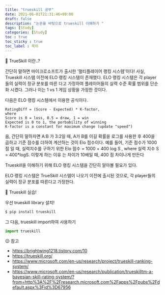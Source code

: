 ```yaml
---
title: "trueskill 공부"
date: 2021-06-01T21:31:46+09:00
draft: false
description: "논문을 바탕으로 trueskill 이해하기 "
tags: [Study]
categories: [Study]
toc : true
toc_sticky : true
toc_label : 목차
---
```




:crocodile: TrueSkill 이란..?

간단히 말하면 마이크로소프트가 출시한 '멀티플레이어 랭킹 시스템'이다! 
사실, Trueskill 시스템 이전에 ELO 랭킹 시스템이 존재했다. 
ELO 랭킹 시스템은 각 player들의 실력이 정규 분포를 따른 다고 가정하여 플레이어들의 실력 수준 확률 범위를 단순화 시켰다. 그러나 이는 1 vs 1 게임 상황을 가정한 것이다. 

다음은 ELO 랭킹 시스템에서 이용한 공식이다. 

```
RatingDiff = (Score - Expected) * K-factor, 
where
Score is 0 = loss, 0.5 = draw, 1 = win 
Expected is 0 to 1, the porbability of winning
K-factor is a constant for maximum change (update "speed")
```

음, 간단히 말하자면 A:B 가 3:2일 때, A가 B를 이길 확률을 로그를 사용한 후 400을 곱하고 기준 점수를 더하여 계산하는 것이 Elo 점수이다. 
예를 들어, 기준 점수가 1000 점 일 때, 실력지수를 구하기 위한 Elo 점수 = 1000 + 400 log S , where 실력 지수 S = 400*logS.
이렇게 하는 이유 는 차이가 10배일 때, 400 점 차이나게 만든다



Trueskill을 이해하기 위해 ELO 랭킹 시스템을 간단히 알아볼 필요가 있다. 

ELO 랭킹 시스템은 TrueSkill 시스템이 나오기 이전에 출시된 것으로, 각 player들의 실력이 정규 분포를 따른다고 가정한다. 









:dragon: Trueskill 실습!

우선 trueskill library 설치!
```python
$ pip install trueskill

```
그 다음, trueskill import하여 사용하기 
```python
import trueskill 
```






😉 참고 
* https://brightwing1218.tistory.com/10
* https://trueskill.org/
* https://www.microsoft.com/en-us/research/project/trueskill-ranking-system/
* https://www.microsoft.com/en-us/research/publication/trueskilltm-a-bayesian-skill-rating-system/?from=http%3A%2F%2Fresearch.microsoft.com%2Fapps%2Fpubs%2Fdefault.aspx%3Fid%3D67956


